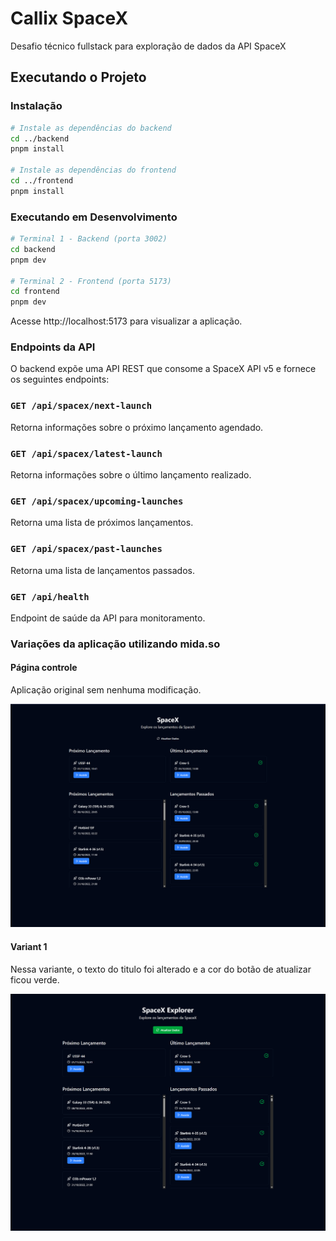 # Callix SpaceX
Desafio técnico fullstack para exploração de dados da API SpaceX

## Executando o Projeto

### Instalação
```bash
# Instale as dependências do backend
cd ../backend
pnpm install

# Instale as dependências do frontend
cd ../frontend
pnpm install
```

### Executando em Desenvolvimento
```bash
# Terminal 1 - Backend (porta 3002)
cd backend
pnpm dev

# Terminal 2 - Frontend (porta 5173)
cd frontend
pnpm dev
```

Acesse http://localhost:5173 para visualizar a aplicação.

### Endpoints da API

O backend expõe uma API REST que consome a SpaceX API v5 e fornece os seguintes endpoints:

### `GET /api/spacex/next-launch`
Retorna informações sobre o próximo lançamento agendado.

### `GET /api/spacex/latest-launch`
Retorna informações sobre o último lançamento realizado.

### `GET /api/spacex/upcoming-launches`
Retorna uma lista de próximos lançamentos.

### `GET /api/spacex/past-launches`
Retorna uma lista de lançamentos passados.

### `GET /api/health`
Endpoint de saúde da API para monitoramento.

### Variações da aplicação utilizando mida.so

#### Página controle

Aplicação original sem nenhuma modificação.

![Image](./images/control.png)

#### Variant 1

Nessa variante, o texto do titulo foi alterado e a cor do botão de atualizar ficou verde.

![Image](./images/variant_1.png)